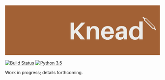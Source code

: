 ![Knead logo](docs/logo.png?raw=true "Title")

[![Build Status](https://travis-ci.com/font-bakers/knead.svg?branch=master)](https://travis-ci.com/font-bakers/knead)
[![Python 3.5](https://img.shields.io/badge/python-3.5-blue.svg)](https://www.python.org/downloads/release/python-352/)

Work in progress; details forthcoming.
